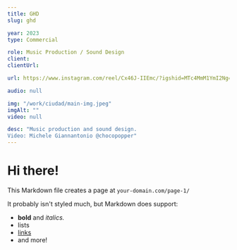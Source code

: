 ```yaml
---
title: GHD
slug: ghd

year: 2023
type: Commercial

role: Music Production / Sound Design
client:
clientUrl:

url: https://www.instagram.com/reel/Cx46J-IIEmc/?igshid=MTc4MmM1YmI2Ng==

audio: null

img: "/work/ciudad/main-img.jpeg"
imgAlt: ""
video: null

desc: "Music production and sound design.
Video: Michele Giannantonio @chocopopper"
---
```


# Hi there!

This Markdown file creates a page at `your-domain.com/page-1/`

It probably isn't styled much, but Markdown does support:

- **bold** and _italics._
- lists
- [links](https://astro.build)
- and more!
